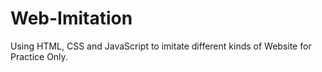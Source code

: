 # Web-Imitation
Using HTML, CSS and JavaScript to imitate different kinds of Website for Practice Only.
